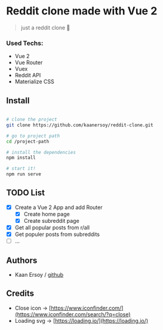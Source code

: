 # Reddit clone made with Vue 2

> just a reddit clone 🐶

### Used Techs:

- Vue 2
- Vue Router
- Vuex
- Reddit API
- Materialize CSS

## Install

```bash

# clone the project
git clone https://github.com/kaanersoy/reddit-clone.git

# go to project path
cd /project-path

# install the dependencies
npm install

# start it!
npm run serve

```

## TODO List

- [x] Create a Vue 2 App and add Router
  - [x] Create home page
  - [x] Create subreddit page
- [x] Get all popular posts from r/all
- [x] Get populer posts from subreddits
- [ ] ...

## Authors

- Kaan Ersoy / [github](https://github.com/kaanersoy)

## Credits

- Close icon -> [https://www.iconfinder.com/](https://www.iconfinder.com/search/?q=close)
- Loading svg -> [https://loading.io/](https://loading.io/)
